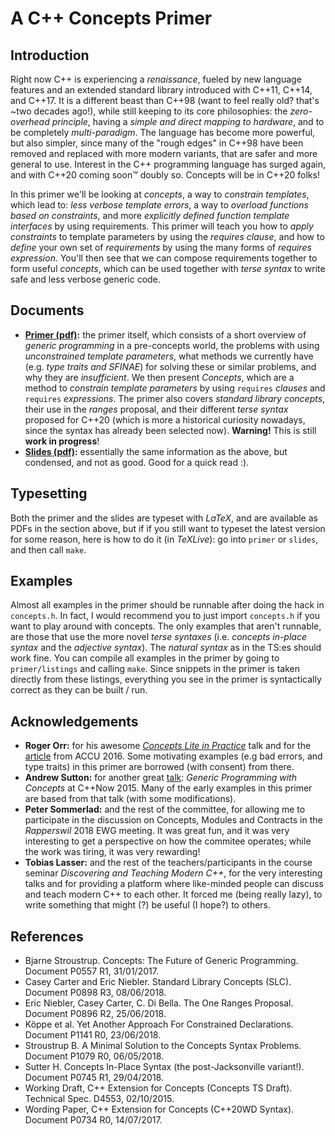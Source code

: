 A C++ Concepts Primer
=====================

Introduction
------------

Right now C++ is experiencing a *renaissance*, fueled by new language features and an extended standard library introduced with C++11, C++14, and C++17. It is a different beast than C++98 (want to feel really old? that's ~two decades ago!), while still keeping to its core philosophies: the *zero-overhead principle*, having a *simple and direct mapping to hardware*, and to be completely *multi-paradigm*. The language has become more powerful, but also simpler, since many of the "rough edges" in C++98 have been removed and replaced with more modern variants, that are safer and more general to use. Interest in the C++ programming language has surged again, and with C++20 coming soon™ doubly so. Concepts will be in C++20 folks!

In this primer we'll be looking at *concepts*, a way to *constrain templates*, which lead to: *less verbose template errors*, a way to *overload functions based on constraints*, and more *explicitly defined function template interfaces* by using requirements. This primer will teach you how to *apply constraints* to template parameters by using the *requires clause*, and how to *define* your own set of *requirements* by using the many forms of *requires expression*. You'll then see that we can compose requirements together to form useful *concepts*, which can be used together with *terse syntax* to write safe and less verbose generic code.

Documents
---------

* **[Primer (pdf)](primer/primer.pdf):** the primer itself, which consists of a short overview of *generic programming* in a  pre-concepts world, the problems with using *unconstrained template parameters*, what methods we currently have (e.g. *type traits and SFINAE*) for solving these or similar problems, and why they are *insufficient*. We then present *Concepts*, which are a method to *constrain template parameters* by using `requires` *clauses* and  `requires` *expressions*. The primer also covers *standard library concepts*, their use in the *ranges* proposal, and their different *terse syntax* proposed for C++20 (which is more a historical curiosity nowadays, since the syntax has already been selected now). **Warning!** This is still **work in progress**!
* **[Slides (pdf)](slides/slides.pdf):** essentially the same information as the above, but condensed, and not as good. Good for a quick read :).

Typesetting
-----------

Both the primer and the slides are typeset with *LaTeX*, and are available as PDFs in the section above, but if if you still want to typeset the latest version for some reason, here is how to do it (in *TeXLive*): go into `primer` or `slides`, and then call `make`.

Examples
--------

Almost all examples in the primer should be runnable after doing the hack in `concepts.h`. In fact, I would recommend you to just import `concepts.h` if you want to play around with concepts. The only examples that aren't runnable, are those that use the more novel *terse syntaxes* (i.e. *concepts in-place syntax* and the *adjective syntax*). The *natural syntax* as in the TS:es should work fine. You can compile all examples in the primer by going to `primer/listings` and calling `make`. Since snippets in the primer is taken directly from these listings, everything you see in the primer is syntactically correct as they can be built / run.

Acknowledgements
----------------

* **Roger Orr:** for his awesome [*Concepts Lite in Practice*](https://www.youtube.com/watch?v=S1Z-RbygAlw) talk and for the [article](https://accu.org/index.php/journals/2246) from ACCU 2016. Some motivating examples (e.g bad errors, and type traits) in this primer are borrowed (with consent) from there.
* **Andrew Sutton:** for another great [talk](https://www.youtube.com/watch?v=_rBhX-FJCdg): *Generic Programming with Concepts* at C++Now 2015. Many of the early examples in this primer are based from that talk (with some modifications).
* **Peter Sommerlad:** and the rest of the committee, for allowing me to participate in the discussion on Concepts, Modules and Contracts in the *Rapperswil* 2018 EWG meeting. It was great fun, and it was very interesting to get a perspective on how the commitee operates; while the work was tiring, it was very rewarding!
* **Tobias Lasser:** and the rest of the teachers/participants in the course seminar *Discovering and Teaching Modern C++*, for the very interesting talks and for providing a platform where like-minded people can discuss and teach modern C++ to each other. It forced me (being really lazy), to write something that might (?) be useful (I hope?) to others.

References
----------

* Bjarne Stroustrup. Concepts: The Future of Generic Programming. Document P0557 R1, 31/01/2017.
* Casey Carter and Eric Niebler. Standard Library Concepts (SLC). Document P0898 R3, 08/06/2018.
* Eric Niebler, Casey Carter, C. Di Bella. The One Ranges Proposal. Document P0896 R2, 25/06/2018.
* Köppe et al. Yet Another Approach For Constrained Declarations. Document P1141 R0, 23/06/2018.
* Stroustrup B. A Minimal Solution to the Concepts Syntax Problems. Document P1079 R0, 06/05/2018.
* Sutter H. Concepts In-Place Syntax (the post-Jacksonville variant!). Document P0745 R1, 29/04/2018.
* Working Draft, C++ Extension for Concepts (Concepts TS Draft). Technical Spec. D4553, 02/10/2015.
* Wording Paper, C++ Extension for Concepts (C++20WD Syntax). Document P0734 R0, 14/07/2017.
